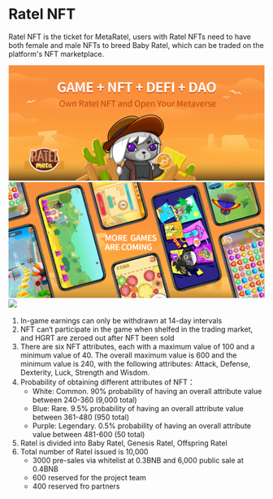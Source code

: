 # Ratel NFT

Ratel NFT is the ticket for MetaRatel, users with Ratel NFTs need to have both female and male NFTs to breed Baby Ratel, which can be traded on the platform's NFT marketplace.

![](.gitbook/assets/image.png)![](<.gitbook/assets/image (2).png>)![](https://nux4h0rp6u.feishu.cn/space/api/box/stream/download/asynccode/?code=YThjNzlkZmRkNzUxNjFjZjNhMWZhMjU5MzAzN2QyNWNfV2pzSUNPc3JsQ09Ic0F1aHBNUHVrY1VYSDQwWldFREhfVG9rZW46Ym94Y25zdmg5TVFmNEJsU3p2bVl4ckwzcWZjXzE2NDc2MTUzNDE6MTY0NzYxODk0MV9WNA)

1. In-game earnings can only be withdrawn at 14-day intervals
2. NFT can‘t participate in the game when shelfed in the trading market, and HGRT are zeroed out after NFT been sold
3. There are six NFT attributes, each with a maximum value of 100 and a minimum value of 40. The overall maximum value is 600 and the minimum value is 240, with the following attributes: Attack, Defense, Dexterity, Luck, Strength and Wisdom.
4. Probability of obtaining different attributes of NFT：
   * White: Common. 90% probability of having an overall attribute value between 240-360 (9,000 total)
   * Blue: Rare. 9.5% probability of having an overall attribute value between 361-480 (950 total)
   * Purple: Legendary. 0.5% probability of having an overall attribute value between 481-600 (50 total)
5. Ratel is divided into Baby Ratel, Genesis Ratel, Offspring Ratel
6. Total number of Ratel issued is 10,000
   * 3000 pre-sales via whitelist at 0.3BNB and 6,000 public sale at 0.4BNB
   * 600 reserved for the project team
   * 400 reserved fro partners
